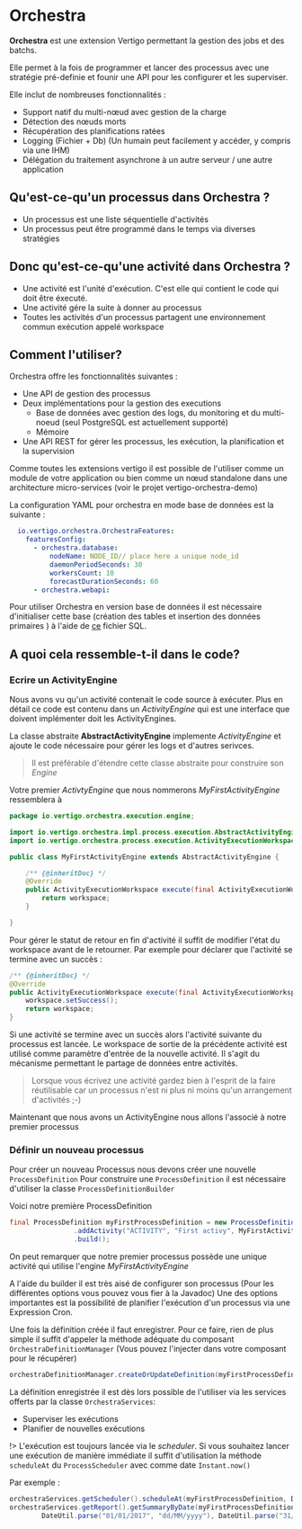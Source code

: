 # Orchestra

**Orchestra** est une extension Vertigo permettant la gestion des jobs et des batchs.

Elle permet à la fois de programmer et lancer des processus avec une stratégie pré-definie et founir une API pour les configurer et les superviser.

Elle inclut de nombreuses fonctionnalités :

- Support natif du multi-nœud avec gestion de la charge
- Détection des nœuds morts
- Récupération des planifications ratées
- Logging (Fichier + Db) (Un humain peut facilement y accéder, y compris via une IHM)
- Délégation du traitement asynchrone à un autre serveur / une autre application

## Qu'est-ce-qu'un processus dans Orchestra ?

- Un processus est une liste séquentielle d'activités
- Un processus peut être programmé dans le temps via diverses stratégies

## Donc qu'est-ce-qu'une activité dans Orchestra ?

- Une activité est l'unité d'exécution. C'est elle qui contient le code qui doit être éxecuté.
- Une activité gére la suite à donner au processus
- Toutes les activités d'un processus partagent une environnement commun exécution appelé workspace

## Comment l'utiliser?

Orchestra offre les fonctionnalités suivantes : 
- Une API de gestion des processus
- Deux implémentations pour la gestion des executions
  - Base de données avec gestion des logs, du monitoring et du multi-noeud (seul PostgreSQL est actuellement supporté) 
  - Mémoire
- Une API REST for gérer les processus, les exécution, la planification et la supervision

Comme toutes les extensions vertigo il est possible de l'utiliser comme un module de votre application ou bien comme un nœud standalone dans une architecture micro-services (voir le projet vertigo-orchestra-demo)

La configuration YAML pour orchestra en mode base de données est la suivante :

```yaml
  io.vertigo.orchestra.OrchestraFeatures:
    featuresConfig:
      - orchestra.database:
          nodeName: NODE_ID// place here a unique node_id
          daemonPeriodSeconds: 30
          workersCount: 10
          forecastDurationSeconds: 60
      - orchestra.webapi:
```



Pour utiliser Orchestra en version base de données il est nécessaire d'initialiser cette base (création des tables et insertion des données primaires ) à l'aide de [ce](https://github.com/KleeGroup/vertigo-extensions/blob/master/vertigo-orchestra/src/main/database/scripts/install/orchestra_create_init_v1.0.0.sql) fichier SQL.

## A quoi cela ressemble-t-il dans le code?

### Ecrire un ActivityEngine

Nous avons vu qu'un activité contenait le code source à exécuter. Plus en détail ce code est contenu dans un *ActivityEngine*  qui est une interface que doivent implémenter doit les ActivityEngines.

La classe abstraite **AbstractActivityEngine** implemente *ActivityEngine*  et ajoute le code nécessaire pour gérer les logs et d'autres serivces.

> Il est préférable d'étendre cette classe abstraite pour construire son *Engine*

Votre premier *ActivtyEngine* que nous nommerons *MyFirstActivityEngine* ressemblera à 
```java
package io.vertigo.orchestra.execution.engine;

import io.vertigo.orchestra.impl.process.execution.AbstractActivityEngine;
import io.vertigo.orchestra.process.execution.ActivityExecutionWorkspace;

public class MyFirstActivityEngine extends AbstractActivityEngine {

	/** {@inheritDoc} */
	@Override
	public ActivityExecutionWorkspace execute(final ActivityExecutionWorkspace workspace) {
		return workspace;
	}

}
```

Pour gérer le statut de retour en fin d'activité il suffit de modifier l'état du workspace avant de le retourner.
Par exemple pour déclarer que l'activité se termine avec un succès :

```java
/** {@inheritDoc} */
@Override
public ActivityExecutionWorkspace execute(final ActivityExecutionWorkspace workspace) {
 	workspace.setSuccess();
	return workspace;
}
```
Si une activité se termine avec un succès alors l'activité suivante du processus est lancée. Le workspace de sortie de la précédente activité est utilisé comme paramètre d'entrée de la nouvelle activité. Il s'agit du mécanisme permettant le partage de données entre activités.

> Lorsque vous écrivez une activité gardez bien à l'esprit de la faire réutilisable car un processus n'est ni plus ni moins qu'un arrangement d'activités ;-)

Maintenant que nous avons un ActivityEngine nous allons l'associé à notre premier processus

### Définir un nouveau processus

Pour créer un nouveau Processus nous devons créer une nouvelle `ProcessDefinition`
Pour construire une `ProcessDefinition` il est nécessaire d'utiliser la classe `ProcessDefinitionBuilder`

Voici notre première ProcessDefinition

```java
final ProcessDefinition myFirstProcessDefinition = new ProcessDefinitionBuilder("MY_FIRST_ONE", "My first process")
				.addActivity("ACTIVITY", "First activy", MyFirstActivityEngine.class)
				.build();
```
On peut remarquer que notre premier processus possède une unique activité qui utilise l'engine *MyFirstActivityEngine*

A l'aide du builder il est très aisé de configurer son processus (Pour les différentes options vous pouvez vous fier à la Javadoc)
Une des options importantes est la possibilité de planifier l'exécution d'un processus via une Expression Cron.

Une fois la définition créée il faut enregistrer. Pour ce faire, rien de plus simple il suffit d'appeler la méthode adéquate du composant `OrchestraDefinitionManager` (Vous pouvez l'injecter dans votre composant pour le récupérer)

```java
orchestraDefinitionManager.createOrUpdateDefinition(myFirstProcessDefinition);
```

La définition enregistrée il est dès lors possible de l'utiliser via les services offerts par la classe `OrchestraServices`:
- Superviser les exécutions
- Planifier de nouvelles exécutions

!> L'exécution est toujours lancée via le *scheduler*. Si vous souhaitez lancer une exécution de manière immédiate il suffit d'utilisation la méthode `scheduleAt`  du `ProcessScheduler` avec comme date `Instant.now()`

Par exemple :
```java
orchestraServices.getScheduler().scheduleAt(myFirstProcessDefinition, DateUtil.newDateTime(), Collections.emptyMap());
orchestraServices.getReport().getSummaryByDate(myFirstProcessDefinition, 
		DateUtil.parse("01/01/2017", "dd/MM/yyyy"), DateUtil.parse("31/12/2017", "dd/MM/yyyy"));
```